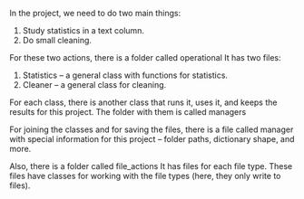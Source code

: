 In the project, we need to do two main things:

1. Study statistics in a text column.
2. Do small cleaning.

For these two actions, there is a folder called operational
It has two files:

1. Statistics – a general class with functions for statistics.
2. Cleaner – a general class for cleaning.

For each class, there is another class that runs it, uses it, and keeps the results for this project. The folder with them is called managers

For joining the classes and for saving the files, there is a file called manager with special information for this project – folder paths, dictionary shape, and more.

Also, there is a folder called file_actions It has files for each file type. These files have classes for working with the file types (here, they only write to files).
